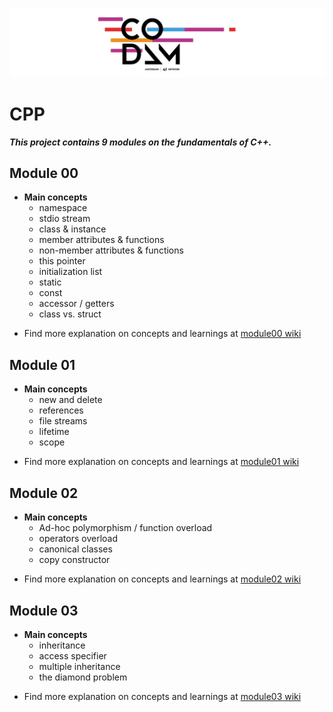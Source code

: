 [![Logo](https://github.com/qingqingqingli/readme_images/blob/master/codam_logo_1.png)](https://github.com/qingqingqingli/CPP)

# CPP
***This project contains 9 modules on the fundamentals of C++.***

## Module 00
- **Main concepts**
    * namespace
    * stdio stream
    * class & instance
    * member attributes & functions
    * non-member attributes & functions
    * this pointer
    * initialization list
    * static
    * const
    * accessor / getters
    * class vs. struct

* Find more explanation on concepts and learnings at [module00 wiki](https://github.com/qingqingqingli/CPP/wiki/Module00)

## Module 01
- **Main concepts**
    * new and delete
    * references
    * file streams
    * lifetime
    * scope

* Find more explanation on concepts and learnings at [module01 wiki](https://github.com/qingqingqingli/CPP/wiki/Module01)

## Module 02
- **Main concepts**
    * Ad-hoc polymorphism / function overload
    * operators overload
    * canonical classes
    * copy constructor

* Find more explanation on concepts and learnings at [module02 wiki](https://github.com/qingqingqingli/CPP/wiki/Module02)

## Module 03
- **Main concepts**
  * inheritance
  * access specifier
  * multiple inheritance
  * the diamond problem

* Find more explanation on concepts and learnings at [module03 wiki](https://github.com/qingqingqingli/CPP/wiki/Module03)
